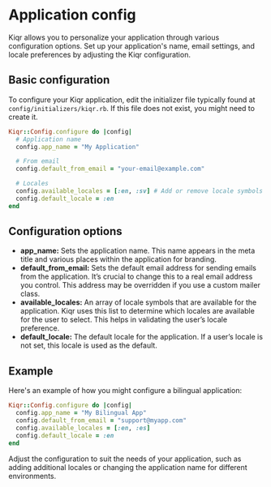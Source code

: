 # Application config

Kiqr allows you to personalize your application through various configuration options. Set up your application's name, email settings, and locale preferences by adjusting the Kiqr configuration.

## Basic configuration

To configure your Kiqr application, edit the initializer file typically found at `config/initializers/kiqr.rb`. If this file does not exist, you might need to create it.

```ruby
Kiqr::Config.configure do |config|
  # Application name
  config.app_name = "My Application"

  # From email
  config.default_from_email = "your-email@example.com"

  # Locales
  config.available_locales = [:en, :sv] # Add or remove locale symbols as needed
  config.default_locale = :en
end
```

## Configuration options

- **app_name:** Sets the application name. This name appears in the meta title and various places within the application for branding.
- **default_from_email:** Sets the default email address for sending emails from the application. It’s crucial to change this to a real email address you control. This address may be overridden if you use a custom mailer class.
- **available_locales:** An array of locale symbols that are available for the application. Kiqr uses this list to determine which locales are available for the user to select. This helps in validating the user’s locale preference.
- **default_locale:** The default locale for the application. If a user’s locale is not set, this locale is used as the default.

## Example

Here's an example of how you might configure a bilingual application:

```ruby
Kiqr::Config.configure do |config|
  config.app_name = "My Bilingual App"
  config.default_from_email = "support@myapp.com"
  config.available_locales = [:en, :es]
  config.default_locale = :en
end
```

Adjust the configuration to suit the needs of your application, such as adding additional locales or changing the application name for different environments.
